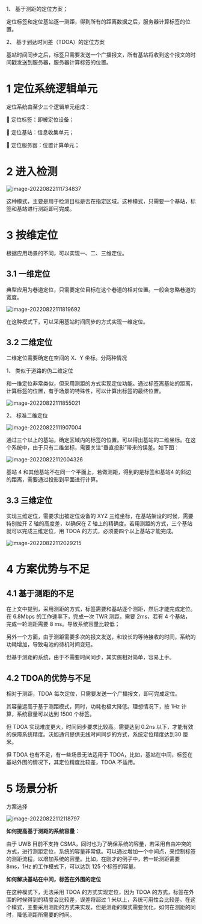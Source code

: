 1、 基于测距的定位方案；

定位标签和定位基站逐一测距，得到所有的距离数据之后，服务器计算标签的位置。

2、 基于到达时间差（TDOA）的定位方案

基站时间同步之后，标签只需要发送一个广播报文，所有基站将收到这个报文的时间戳发送到服务器，服务器计算标签的位置。

# 1 定位系统逻辑单元

定位系统由至少三个逻辑单元组成：

 定位标签：即被定位设备；

 定位基站：信息收集单元；

 定位服务器：位置计算单元；

# 2 进入检测

![image-20220822111734837](https://www.lovebetterworld.com:8443/uploads/2022/08/22/6302f5551aef3.png)

这种模式，主要是用于检测目标是否在指定区域。这种模式，只需要一个基站，标签和基站进行测距即可完成。

# 3 按维定位

根据应用场景的不同，可以实现一、二、三维定位。

## 3.1 一维定位

典型应用为巷道定位，只需要定位目标在这个巷道的相对位置。一般会忽略巷道的宽度。

![image-20220822111819692](https://www.lovebetterworld.com:8443/uploads/2022/08/22/6302f5574c0a1.png)

在这种模式下，可以采用基站时间同步的方式实现一维定位。

## 3.2 二维定位

二维定位需要确定在空间的 X、Y 坐标。分两种情况

1、 类似于道路的伪二维定位

和一维定位非常类似，但采用测距的方式实现定位功能。通过标签离基站的距离，计算标签的位置，有于场景的特殊性，可以计算出标签的最终位置。

![image-20220822111855021](https://www.lovebetterworld.com:8443/uploads/2022/08/22/6302f55967ee2.png)

2、 标准二维定位

![image-20220822111907004](https://www.lovebetterworld.com:8443/uploads/2022/08/22/6302f55b3908e.png)

通过三个以上的基站，确定区域内的标签的位置。可以得出基站的二维坐标。在这个系统中，由于只有二维坐标，需要关注“垂直投影”带来的误差。如下图：

![image-20220822112004326](https://www.lovebetterworld.com:8443/uploads/2022/08/22/6302f55d1931e.png)

基站 4 和其他基站不在同一个平面上，若做测距，得到的是标签和基站4 的斜边的距离，需要通过投影到平面进行计算。

## 3.3 三维定位

实现三维定位，需要求出被定位设备的 XYZ 三维坐标，在基站架设的时候，需要特别拉开 Z 轴的高度差，以确保在 Z 轴上的精确度。若用测距的方式，三个基站就可以完成三维定位，用 TDOA 的方式，必须要四个以上基站才能完成。

![image-20220822112029215](https://www.lovebetterworld.com:8443/uploads/2022/08/22/6302f55f2b96e.png)

# 4 方案优势与不足

## 4.1 基于测距的不足

在上文中提到，采用测距的方式，标签需要和基站逐个测距，然后才能完成定位。在 6.8Mbps 的工作速率下，完成一次 TWR 测距，需要 2ms，若有 4 个基站，完成一轮测距需要 8 ms。导致系统容量比较低；

另外一个方面，由于测距需要多次的报文发送，和较长的等待接收的时间，系统的功耗增加，导致电池的待机时间变短。

但基于测距的系统，由于不需要时间同步，其实施相对简单，容易上手。

## 4.2 TDOA的优势与不足

相对于测距，TDOA 每次定位，只需要发送一个广播报文，即可完成定位。

其容量远高于基于测距模式，同时，功耗也极大降低。理想情况下，按 1Hz 计算，系统容量可以达到 1500 个标签。

但 TDOA 实现难度更大，时间同步要求比较高。需要达到 0.2ns 以下，才能有效的保障系统精度。沃旭通讯提供无线时间同步的方式，系统定位精度达到30 厘米。

但 TDOA 也有不足，有一些场景无法适用于 TDOA，比如，基站在中间，标签在基站外围的情况下，其定位精度比较差，TDOA 不适用。

# 5 场景分析

方案选择

![image-20220822112118797](https://www.lovebetterworld.com:8443/uploads/2022/08/22/6302f5621809e.png)

**如何提高基于测距的系统容量**：

由于 UWB 目前不支持 CSMA，同时也为了确保系统的容量，若采用自由冲突的方式，进行测距定位，系统的容量非常低。可以通过增加一个中间点，来控制标签的测距流程，以增加系统的容量。比如，在刚才的例子中，若一轮测距需要 8ms，1Hz 的工作模式下，可以达到 125 个标签的容量。

**如何解决基站在中间，标签在外围的定位**

在这种模式下，无法采用 TDOA 的方式实现定位，因为 TDOA 的方式，标签在外围的时候得到的精度会比较差，误差将超过 1 米以上，系统可用性会比较差。在这个模式，主要采用测距的方式来实现，但是测距的模式需要优化，如何在测距的同时，降低测距所需要的时间。